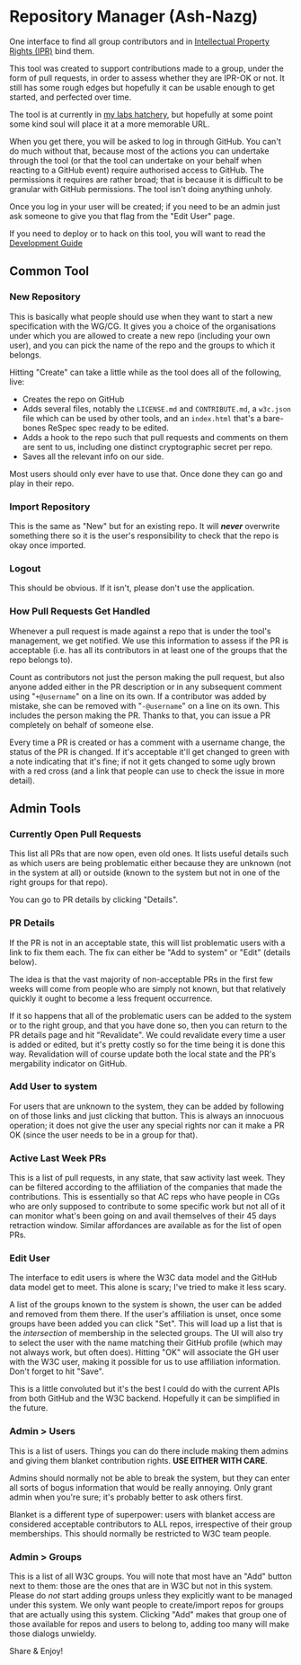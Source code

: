 
# Repository Manager (Ash-Nazg)

One interface to find all group contributors and in [Intellectual Property Rights (IPR)](https://www.w3.org/IPR/work/NRC-v1.htm) bind them.

This tool was created to support contributions made to a group, under the form of pull requests, in
order to assess whether they are IPR-OK or not. It still has some rough edges but hopefully it can
be usable enough to get started, and perfected over time.

The tool is at currently in [my labs hatchery](https://labs.w3.org/hatchery/repo-manager/), but 
hopefully at some point some kind soul will place it at a more memorable URL.

When you get there, you will be asked to log in through GitHub. You can't do much without that, 
because most of the actions you can undertake through the tool (or that the tool can undertake on
your behalf when reacting to a GitHub event) require authorised access to GitHub. The permissions
it requires are rather broad; that is because it is difficult to be granular with GitHub 
permissions. The tool isn't doing anything unholy.

Once you log in your user will be created; if you need to be an admin just ask someone to give you
that flag from the "Edit User" page.

If you need to deploy or to hack on this tool, you will want to read the
[Development Guide](https://github.com/w3c/ash-nazg/blob/master/DEVELOPMENT.md)

## Common Tool

### New Repository

This is basically what people should use when they want to start a new specification with the WG/CG.
It gives you a choice of the organisations under which you are allowed to create a new repo
(including  your own user), and you can pick the name of the repo and the groups to which it 
belongs.

Hitting "Create" can take a little while as the tool does all of the following, live:

* Creates the repo on GitHub
* Adds several files, notably the `LICENSE.md` and `CONTRIBUTE.md`, a `w3c.json` file which can be
  used by other tools, and an `index.html` that's a bare-bones ReSpec spec ready to be edited.
* Adds a hook to the repo such that pull requests and comments on them are sent to us, including one
  distinct cryptographic secret per repo.
* Saves all the relevant info on our side.

Most users should only ever have to use that. Once done they can go and play in their repo.

### Import Repository

This is the same as "New" but for an existing repo. It will ***never*** overwrite something there so
it is the user's responsibility to check that the repo is okay once imported.

### Logout

This should be obvious. If it isn't, please don't use the application.

### How Pull Requests Get Handled

Whenever a pull request is made against a repo that is under the tool's management, we get notified. 
We use this information to assess if the PR is acceptable (i.e. has all its contributors in at least 
one of the groups that the repo belongs to).

Count as contributors not just the person making the pull request, but also anyone added either in 
the PR description or in any subsequent comment using "`+@username`" on a line on its own. If a 
contributor was added by mistake, she can be removed with "`-@username`" on a line on its own. This
includes the person making the PR. Thanks to that, you can issue a PR completely on behalf of 
someone else.

Every time a PR is created or has a comment with a username change, the status of the PR is changed. 
If it's acceptable it'll get changed to green with a note indicating that it's fine; if not it gets
changed to some ugly brown with a red cross (and a link that people can use to check the issue in 
more detail).


## Admin Tools

### Currently Open Pull Requests

This list all PRs that are now open, even old ones. It lists useful details such as which users are 
being problematic either because they are unknown (not in the system at all) or outside (known to 
the system but not in one of the right groups for that repo).

You can go to PR details by clicking "Details".

### PR Details

If the PR is not in an acceptable state, this will list problematic users with a link to fix them 
each. The fix can either be "Add to system" or "Edit" (details below).

The idea is that the vast majority of non-acceptable PRs in the first few weeks will come from 
people who are simply not known, but that relatively quickly it ought to become a less frequent 
occurrence.

If it so happens that all of the problematic users can be added to the system or to the right group, 
and that you have done so, then you can return to the PR details page and hit "Revalidate". We could 
revalidate every time a user is added or edited, but it's pretty costly so for the time being it is 
done this way. Revalidation will of course update both the local state and the PR's mergability 
indicator on GitHub.

### Add User to system

For users that are unknown to the system, they can be added by following on of those links and just
clicking that button. This is always an innocuous operation; it does not give the user any special 
rights nor can it make a PR OK (since the user needs to be in a group for that).

### Active Last Week PRs

This is a list of pull requests, in any state, that saw activity last week. They can be filtered 
according to the affiliation of the companies that made the contributions. This is essentially so 
that AC reps who have people in CGs who are only supposed to contribute to some specific work but 
not all of it can monitor what's been going on and avail themselves of their 45 days retraction 
window. Similar affordances are available as for the list of open PRs.

### Edit User

The interface to edit users is where the W3C data model and the GitHub data model get to meet. This 
alone is scary; I've tried to make it less scary.

A list of the groups known to the system is shown, the user can be added and removed from them 
there. If the user's affiliation is unset, once some groups have been added you can click "Set". 
This will load up a list that is the *intersection* of membership in the selected groups. The UI 
will also try to select the user with the name matching their GitHub profile (which may not always 
work, but often does). Hitting "OK" will associate the GH user with the W3C user, making it possible 
for us to use affiliation information. Don't forget to hit "Save".

This is a little convoluted but it's the best I could do with the current APIs from both GitHub and 
the W3C backend. Hopefully it can be simplified in the future.

### Admin > Users

This is a list of users. Things you can do there include making them admins and giving them blanket 
contribution rights. **USE EITHER WITH CARE**.

Admins should normally not be able to break the system, but they can enter all sorts of bogus 
information that would be really annoying. Only grant admin when you're sure; it's probably better 
to ask others first.

Blanket is a different type of superpower: users with blanket access are considered acceptable 
contributors to ALL repos, irrespective of their group memberships. This should normally be 
restricted to W3C team people.

### Admin > Groups

This is a list of all W3C groups. You will note that most have an "Add" button next to them: those 
are the ones that are in W3C but not in this system. Please do *not* start adding groups unless they 
explicitly want to be managed under this system. We only want people to create/import repos for 
groups that are actually using this system. Clicking "Add" makes that group one of those available 
for repos and users to belong to, adding too many will make those dialogs unwieldy.

Share & Enjoy!
